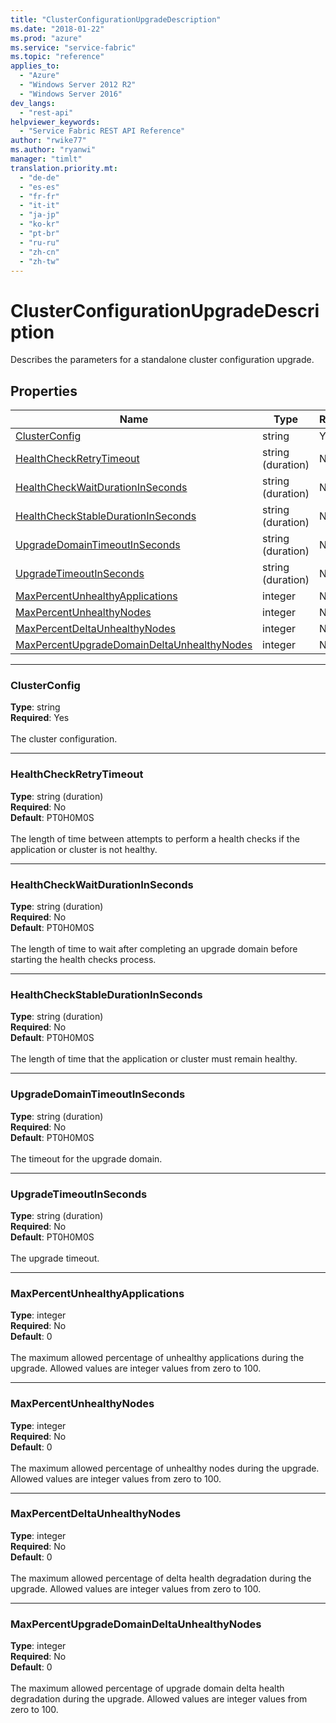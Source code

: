 ```yaml
---
title: "ClusterConfigurationUpgradeDescription"
ms.date: "2018-01-22"
ms.prod: "azure"
ms.service: "service-fabric"
ms.topic: "reference"
applies_to: 
  - "Azure"
  - "Windows Server 2012 R2"
  - "Windows Server 2016"
dev_langs: 
  - "rest-api"
helpviewer_keywords: 
  - "Service Fabric REST API Reference"
author: "rwike77"
ms.author: "ryanwi"
manager: "timlt"
translation.priority.mt: 
  - "de-de"
  - "es-es"
  - "fr-fr"
  - "it-it"
  - "ja-jp"
  - "ko-kr"
  - "pt-br"
  - "ru-ru"
  - "zh-cn"
  - "zh-tw"
---
```

# ClusterConfigurationUpgradeDescription

Describes the parameters for a standalone cluster configuration upgrade.

## Properties
| Name | Type | Required |
| --- | --- | --- |
| [ClusterConfig](#clusterconfig) | string | Yes |
| [HealthCheckRetryTimeout](#healthcheckretrytimeout) | string (duration) | No |
| [HealthCheckWaitDurationInSeconds](#healthcheckwaitdurationinseconds) | string (duration) | No |
| [HealthCheckStableDurationInSeconds](#healthcheckstabledurationinseconds) | string (duration) | No |
| [UpgradeDomainTimeoutInSeconds](#upgradedomaintimeoutinseconds) | string (duration) | No |
| [UpgradeTimeoutInSeconds](#upgradetimeoutinseconds) | string (duration) | No |
| [MaxPercentUnhealthyApplications](#maxpercentunhealthyapplications) | integer | No |
| [MaxPercentUnhealthyNodes](#maxpercentunhealthynodes) | integer | No |
| [MaxPercentDeltaUnhealthyNodes](#maxpercentdeltaunhealthynodes) | integer | No |
| [MaxPercentUpgradeDomainDeltaUnhealthyNodes](#maxpercentupgradedomaindeltaunhealthynodes) | integer | No |

____
### ClusterConfig
__Type__: string <br/>
__Required__: Yes<br/>
<br/>
The cluster configuration.

____
### HealthCheckRetryTimeout
__Type__: string (duration) <br/>
__Required__: No<br/>
__Default__: PT0H0M0S <br/>
<br/>
The length of time between attempts to perform a health checks if the application or cluster is not healthy.

____
### HealthCheckWaitDurationInSeconds
__Type__: string (duration) <br/>
__Required__: No<br/>
__Default__: PT0H0M0S <br/>
<br/>
The length of time to wait after completing an upgrade domain before starting the health checks process.

____
### HealthCheckStableDurationInSeconds
__Type__: string (duration) <br/>
__Required__: No<br/>
__Default__: PT0H0M0S <br/>
<br/>
The length of time that the application or cluster must remain healthy.

____
### UpgradeDomainTimeoutInSeconds
__Type__: string (duration) <br/>
__Required__: No<br/>
__Default__: PT0H0M0S <br/>
<br/>
The timeout for the upgrade domain.

____
### UpgradeTimeoutInSeconds
__Type__: string (duration) <br/>
__Required__: No<br/>
__Default__: PT0H0M0S <br/>
<br/>
The upgrade timeout.

____
### MaxPercentUnhealthyApplications
__Type__: integer <br/>
__Required__: No<br/>
__Default__: 0 <br/>
<br/>
The maximum allowed percentage of unhealthy applications during the upgrade. Allowed values are integer values from zero to 100.

____
### MaxPercentUnhealthyNodes
__Type__: integer <br/>
__Required__: No<br/>
__Default__: 0 <br/>
<br/>
The maximum allowed percentage of unhealthy nodes during the upgrade. Allowed values are integer values from zero to 100.

____
### MaxPercentDeltaUnhealthyNodes
__Type__: integer <br/>
__Required__: No<br/>
__Default__: 0 <br/>
<br/>
The maximum allowed percentage of delta health degradation during the upgrade. Allowed values are integer values from zero to 100.

____
### MaxPercentUpgradeDomainDeltaUnhealthyNodes
__Type__: integer <br/>
__Required__: No<br/>
__Default__: 0 <br/>
<br/>
The maximum allowed percentage of upgrade domain delta health degradation during the upgrade. Allowed values are integer values from zero to 100.
